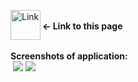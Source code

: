 [<img align="left" alt="Link" width="48px" src="https://user-images.githubusercontent.com/61249196/97802194-fe4f6480-1c41-11eb-8f3f-3f03975654a7.png" />][Link]
 <br><b><- Link to this page</b>
 
 <br>
<b>Screenshots of application: </b><br>
<img style={border: 5px solid #555} "src="https://user-images.githubusercontent.com/61249196/97802210-1a530600-1c42-11eb-8173-1a58d929291c.png">
<img src="https://user-images.githubusercontent.com/61249196/97802217-250d9b00-1c42-11eb-8be5-0c9aa39676e9.png">
<img src="https://user-images.githubusercontent.com/61249196/97802225-3060c680-1c42-11eb-8d72-c71ec5300c91.png">



[Link]: https://somewidgets.netlify.app/
